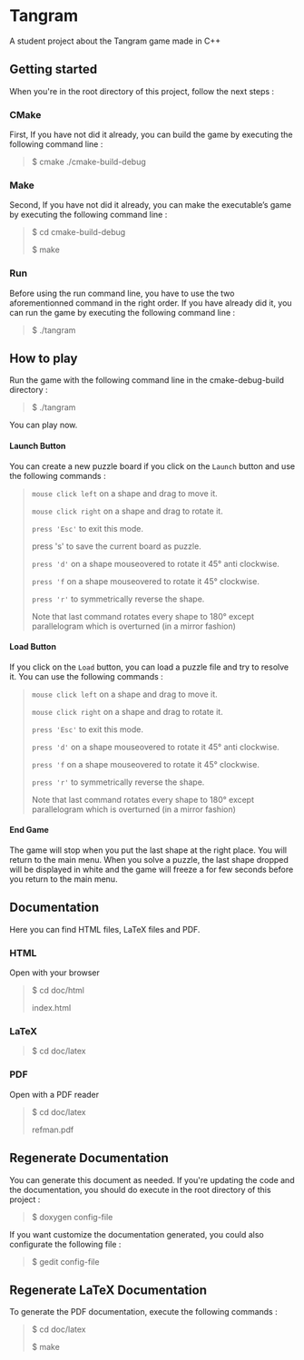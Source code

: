# Tangram
A student project about the Tangram game made in C++

## Getting started 
When you're in the root directory of this project, follow the next steps :
### CMake
First, If you have not did it already, you can build the game by executing the
following command line :
>$ cmake ./cmake-build-debug
### Make
Second, If you have not did it already, you can make the executable’s game by
executing the following command line :
>$ cd cmake-build-debug
>
>$ make
### Run
Before using the run command line, you have to use the two aforementionned
command in the right order. If you have already did it, you can run the game by
executing the following command line :
>$ ./tangram

## How to play

Run the game with the following command line in the cmake-debug-build directory :
>$ ./tangram

You can play now.

#### Launch Button

You can create a new puzzle board if you click on the `Launch` button and use the
following commands :
>`mouse click left` on a shape and drag to move it.
>
>`mouse click right` on a shape and drag to rotate it.
>
>`press 'Esc'` to exit this mode.
>
> press 's' to save the current board as puzzle.
>
>`press 'd'` on a shape mouseovered to rotate it 45° anti clockwise.
>
>`press 'f` on a shape mouseovered to rotate it 45° clockwise.
>
>`press 'r'` to symmetrically reverse the shape.
>
>
>Note that last command rotates every shape to 180° except parallelogram which is
 overturned (in a mirror fashion)

#### Load Button
If you click on the `Load` button, you can load a puzzle file and try to resolve it. You can use the
following commands :
>`mouse click left` on a shape and drag to move it.
>
>`mouse click right` on a shape and drag to rotate it.
>
>`press 'Esc'` to exit this mode.
>
>`press 'd'` on a shape mouseovered to rotate it 45° anti clockwise.
>
>`press 'f` on a shape mouseovered to rotate it 45° clockwise.
>
>`press 'r'` to symmetrically reverse the shape.
>
>
>Note that last command rotates every shape to 180° except parallelogram which is
 overturned (in a mirror fashion)
#### End Game

The game will stop when you put the last shape at the right place. You will return to
the main menu.
When you solve a puzzle, the last shape dropped will be displayed in white and the
game will freeze a for few seconds before you return to the main menu.

## Documentation
Here you can find HTML files, LaTeX files and PDF.
### HTML
Open with your browser
<br/>
>$ cd doc/html
>
>index.html
### LaTeX
>$ cd doc/latex
### PDF
Open with a PDF reader
<br/>
>$ cd doc/latex
>
> refman.pdf

## Regenerate Documentation
You can generate this document as needed.
If you're updating the code and the documentation, you should do execute in the
root directory of this project :
>$ doxygen config-file

If you want customize the documentation generated, you could also configurate the
following file :
>$ gedit config-file

## Regenerate LaTeX Documentation
To generate the PDF documentation, execute the following commands :
>$ cd doc/latex
>
>$ make
